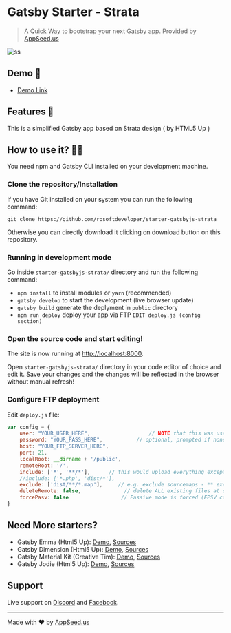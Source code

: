# Gatsby Starter - Strata

> A Quick Way to bootstrap your next Gatsby app. Provided by [AppSeed.us](https://appseed.us?ref=github) 

![ss](https://static.appseed.us/misc/starter-gatsby-strata.png)

## Demo 💯

- [Demo Link](https://starter-gatsbyjs-material-kit.appseed.us/)

## Features 🚀

This is a simplified Gatsby app based on Strata design ( by HTML5 Up )

## How to use it? 👨‍💻

You need npm and Gatsby CLI installed on your development machine.

### Clone the repository/Installation

If you have Git installed on your system you can run the following command:

`git clone https://github.com/rosoftdeveloper/starter-gatsbyjs-strata`

Otherwise you can directly download it clicking on download button on this repository.

### Running in development mode

Go inside `starter-gatsbyjs-strata/` directory and run the following command:

- `npm install` to install modules or `yarn` (recommended)
- `gatsby develop` to start the development (live browser update)
- `gatsby build` generate the deplyment in `public` directory
- `npm run deploy` deploy your app via FTP `EDIT deploy.js (config section)`

### Open the source code and start editing!

The site is now running at
[http://localhost:8000](http://localhost:8000).

Open `starter-gatsbyjs-strata/` directory in your code editor of choice and edit it. 
Save your changes and the changes will be reflected in the browser without manual refresh!

### Configure FTP deployment 

Edit `deploy.js` file:

```js
var config = {
    user: "YOUR_USER_HERE",                   // NOTE that this was username in 1.x 
    password: "YOUR_PASS_HERE",           // optional, prompted if none given
    host: "YOUR_FTP_SERVER_HERE",
    port: 21,
    localRoot: __dirname + '/public',
    remoteRoot: '/',
    include: ['*', '**/*'],      // this would upload everything except dot files
    //include: ['*.php', 'dist/*'],
    exclude: ['dist/**/*.map'],     // e.g. exclude sourcemaps - ** exclude: [] if nothing to exclude **
    deleteRemote: false,              // delete ALL existing files at destination before uploading, if true
    forcePasv: false                 // Passive mode is forced (EPSV command is not sent)
}
```

## Need More starters?
- Gatsby Emma (Html5 Up): [Demo](https://starter-gatsbyjs-emma.appseed.us/), [Sources](https://github.com/rosoftdeveloper/starter-gatsbyjs-emma)
- Gatsby Dimension (Html5 Up): [Demo](https://starter-gatsbyjs-dimension.appseed.us/), [Sources](https://github.com/rosoftdeveloper/starter-gatsbyjs-dimension)
- Gatsby Material Kit (Creative Tim): [Demo](https://starter-gatsbyjs-material-kit.appseed.us/), [Sources](https://github.com/rosoftdeveloper/starter-gatsbyjs-material-kit)
- Gatsby Jodie (Html5 Up): [Demo](https://starter-gatsbyjs-jodie.appseed.us/), [Sources](https://github.com/rosoftdeveloper/starter-gatsbyjs-jodie)

## Support
Live support on [Discord](https://discord.gg/fZC6hup) and [Facebook](https://www.facebook.com/groups/fullstack.apps.generator). 

---
Made with ♥ by [AppSeed.us]("https://appseed.us")
